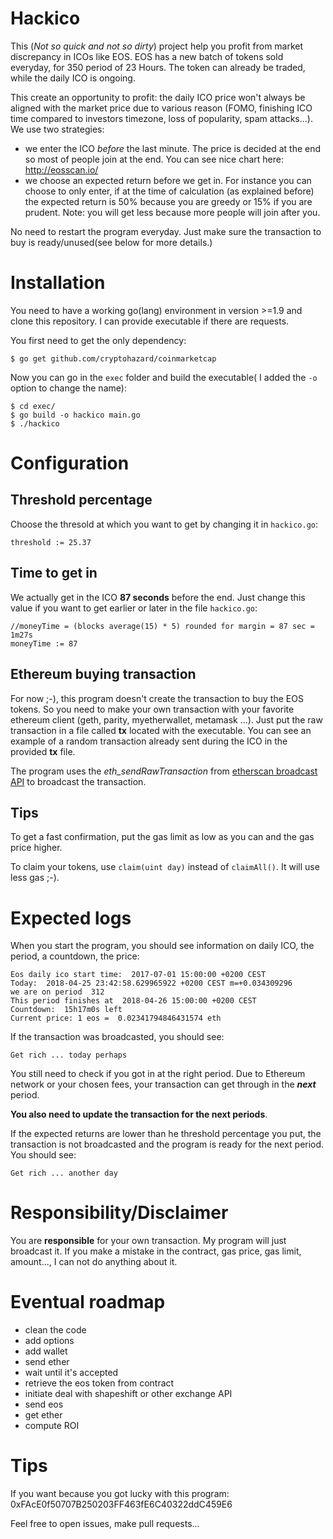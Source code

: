 # Hackico
This (*Not so quick and not so dirty*) project help you profit from market discrepancy in ICOs like EOS. EOS has a new batch of tokens sold everyday, for 350 period of 23 Hours. The token can already be traded, while the daily ICO is ongoing.

This create an opportunity to profit: the daily ICO price won't always be aligned with the market price due to various reason (FOMO, finishing ICO time compared to investors timezone, loss of popularity, spam attacks...).
We use two strategies:
* we enter the ICO *before* the last minute. The price is decided at the end so most of people join at the end. You can see nice chart here: http://eosscan.io/
* we choose an expected return before we get in. For instance you can choose to only enter, if at the time of calculation (as explained before) the expected return is 50% because you are greedy or 15% if you are prudent. Note: you will get less because more people will join after you.

No need to restart the program everyday. Just make sure the transaction to buy is ready/unused(see below for more details.)
# Installation
You need to have a working go(lang) environment in version >=1.9 and clone this repository. I can provide executable if there are requests.

You first need to get the only dependency:
```
$ go get github.com/cryptohazard/coinmarketcap
```

Now you can go in the ```exec``` folder and build the executable( I added the ```-o``` option to change the name):
```
$ cd exec/
$ go build -o hackico main.go
$ ./hackico
```
# Configuration

## Threshold percentage
Choose the thresold at which you want to get by changing it in ```hackico.go```:
```
threshold := 25.37
```

## Time to get in
We actually get in the ICO **87 seconds** before the end. Just change this value if you want to get earlier or later in the file ```hackico.go```:
```
//moneyTime = (blocks average(15) * 5) rounded for margin = 87 sec = 1m27s
moneyTime := 87
```

## Ethereum buying transaction
For now ;-), this program doesn't create the transaction to buy the EOS tokens. So you need to make your own transaction with your favorite ethereum client (geth, parity, myetherwallet, metamask ...).
Just put the raw transaction in a file called **tx** located with the executable. You can see an example of a random transaction already sent during the ICO in the provided **tx** file.

The program uses the *eth_sendRawTransaction* from [etherscan broadcast API](https://etherscan.io/pushTx) to broadcast the transaction.

## Tips
To get a fast confirmation, put the gas limit as low as you can and the gas price higher.

To claim your tokens, use ```claim(uint day)``` instead of ```claimAll()```. It will use less gas ;-).

# Expected logs
When you start the program, you should see information on daily ICO, the period, a countdown, the price:
```
Eos daily ico start time:  2017-07-01 15:00:00 +0200 CEST
Today:  2018-04-25 23:42:58.629965922 +0200 CEST m=+0.034309296
we are on period  312
This period finishes at  2018-04-26 15:00:00 +0200 CEST
Countdown:  15h17m0s left
Current price: 1 eos =  0.02341794846431574 eth
```

If the transaction was broadcasted, you should see:
```
Get rich ... today perhaps
```
You still need to check if you got in at the right period. Due to Ethereum network or your chosen fees, your transaction can get through in the ***next*** period.

**You also need to update the transaction for the next periods**.

If the expected returns are lower than he threshold percentage you put, the transaction is not broadcasted and the program is ready for the next period. You should see:
```
Get rich ... another day
```


# Responsibility/Disclaimer

You are **responsible** for your own transaction. My program will just broadcast it. If you make a mistake in the contract, gas price, gas limit, amount..., I can not do anything about it.

# Eventual roadmap

* clean the code
* add options
* add wallet
* send ether
* wait until it's accepted
* retrieve the eos token from contract
* initiate deal with shapeshift or other exchange API
* send eos
* get ether
* compute ROI


# Tips
If you want because you got lucky with this program:
0xFAcE0f50707B250203FF463fE6C40322ddC459E6

Feel free to open issues, make pull requests...
